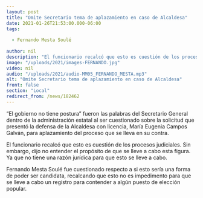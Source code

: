 ```yaml
---
layout: post
title: "Omite Secretario tema de aplazamiento en caso de Alcaldesa"
date: 2021-01-26T21:53:00.000-06:00
tags:
  
  - Fernando Mesta Soulé
  
author: nil
description: "El funcionario recalcó que esto es cuestión de los procesos judiciales. "
image: "/uploads/2021/images-FERNANDO.jpg"
video: nil
audio: "/uploads/2021/audio-MM05_FERNANDO_MESTA.mp3"
alt: "Omite Secretario tema de aplazamiento en caso de Alcaldesa"
front: false
section: "Local"
redirect_from: /news/182462
---
```


“El gobierno no tiene postura” fueron las palabras del Secretario General dentro de la administración estatal al ser cuestionado sobre la solicitud que presentó la defensa de la Alcaldesa con licencia, María Eugenia Campos Galván, para aplazamiento del proceso que se lleva en su contra.

El funcionario recalcó que esto es cuestión de los procesos judiciales. Sin embargo, dijo no entender el propósito de que se lleve a cabo esta figura. Ya que no tiene una razón jurídica para que esto se lleve a cabo.

Fernando Mesta Soulé fue cuestionado respecto a si esto sería una forma de poder ser candidata, recalcando que esto no es impedimento para que se lleve a cabo un registro para contender a algún puesto de elección popular.